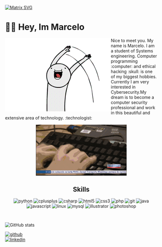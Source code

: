   [![Matrix SVG](https://raw.githubusercontent.com/rodrigograca31/rodrigograca31/master/matrix.svg)]()

  # 👋🏻 Hey, Im Marcelo

<a href="">
	<img align="left" src="https://github.com/MarceloNoguera/MarceloNoguera/blob/master/assets/hi2.gif">
</a>
<p>
Nice to meet you. My name is Marcelo. I am a student of Systems engineering. 
Computer programming :computer: and ethical hacking :skull: is one of my biggest hobbies.
Currently I am very interested in Cybersecurity.My dream is to become a computer security 
professional and work in this beautiful and extensive area of technology.
:technologist:
<div align="center">
  <img src="https://github.com/MarceloNoguera/MarceloNoguera/blob/master/assets/giphy.gif" width="300"/>
</div>
</p>

<div>
	    
<h2 align="center">Skills</h2>

<p align="center"><img src="https://devicons.github.io/devicon/devicon.git/icons/python/python-original.svg" alt="python" width="40" height="40"/> <img		     
src="https://devicons.github.io/devicon/devicon.git/icons/cplusplus/cplusplus-original.svg" alt="cplusplus" width="40" height="40"/> <img
src="https://devicons.github.io/devicon/devicon.git/icons/csharp/csharp-original.svg" alt="csharp" width="40" height="40"/> <img 
src="https://devicons.github.io/devicon/devicon.git/icons/html5/html5-original-wordmark.svg" alt="html5" width="40" height="40"/> <img 					src="https://devicons.github.io/devicon/devicon.git/icons/css3/css3-original-wordmark.svg" alt="css3" width="40" height="40"/> <img 
src="https://devicons.github.io/devicon/devicon.git/icons/php/php-original.svg" alt="php" width="40" height="40"/> <img
src="https://www.vectorlogo.zone/logos/git-scm/git-scm-icon.svg" alt="git" width="40" height="40"/> <img  
src="https://devicons.github.io/devicon/devicon.git/icons/java/java-original-wordmark.svg" alt="java" width="40" height="40"/> <img src="https://devicons.github.io/devicon/devicon.git/icons/javascript/javascript-original.svg" alt="javascript" width="40" height="40"/> <img src="https://devicons.github.io/devicon/devicon.git/icons/linux/linux-original.svg" alt="linux" width="40" height="40"/> <img src="https://devicons.github.io/devicon/devicon.git/icons/mysql/mysql-original-wordmark.svg" alt="mysql" width="40" height="40"/> <img
src="https://www.vectorlogo.zone/logos/adobe_illustrator/adobe_illustrator-icon.svg" alt="illustrator" width="40" height="40"/> <img
src="https://devicons.github.io/devicon/devicon.git/icons/photoshop/photoshop-plain.svg" alt="photoshop" width="40" height="40"/>   </p>
</div> <br>

![GitHub stats](https://github-readme-stats.vercel.app/api?username=MarceloNoguera&show_icons=true) 

[<img src='https://cdn.jsdelivr.net/npm/simple-icons@3.0.1/icons/github.svg' alt='github' height='40'>](https://github.com/MarceloNoguera)  
[<img src='https://cdn.jsdelivr.net/npm/simple-icons@3.0.1/icons/linkedin.svg' alt='linkedin' height='40'>](https://www.linkedin.com/in/marcelo-noguera-412391190/)
